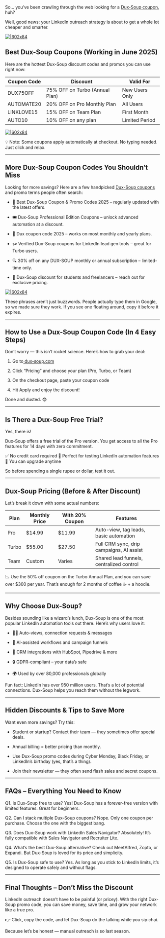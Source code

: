 So… you’ve been crawling through the web looking for a [Dux-Soup coupon](https://www.dux-soup.com/pricing?fpr=shadow), huh?

Well, good news: your LinkedIn outreach strategy is about to get a whole lot cheaper and smarter.

[![|602x84](https://lh7-rt.googleusercontent.com/docsz/AD_4nXfHnTniS12FvTC74x8dsHYY2GbHtZpPwEqAtPDp-nTt7PpqqZZ-3MeaCC9InQWxkWoySJbN-6AXVvot-ZSDsMa3vPh9leTZ3GO0oIWNe4LgIgrhxUwoP76wtoKRyKywZZW7yoDX?key=VaDvkrtF3rbjMUgU2ztuNg)](https://www.dux-soup.com/pricing?fpr=shadow)

## Best Dux-Soup Coupons (Working in June 2025)

Here are the hottest Dux-Soup discount codes and promos you can use right now:

|Coupon Code|Discount|Valid For|
| --- | --- | --- |
|DUX75OFF|75% OFF on Turbo (Annual Plan)|New Users Only|
|AUTOMATE20|20% OFF on Pro Monthly Plan|All Users|
|LINKLOVE15|15% OFF on Team Plan|First Month|
|AUTO10|10% OFF on any plan|Limited Period|

[![|602x84](https://lh7-rt.googleusercontent.com/docsz/AD_4nXfHnTniS12FvTC74x8dsHYY2GbHtZpPwEqAtPDp-nTt7PpqqZZ-3MeaCC9InQWxkWoySJbN-6AXVvot-ZSDsMa3vPh9leTZ3GO0oIWNe4LgIgrhxUwoP76wtoKRyKywZZW7yoDX?key=VaDvkrtF3rbjMUgU2ztuNg)](https://www.dux-soup.com/pricing?fpr=shadow)

💡 Note: Some coupons apply automatically at checkout. No typing needed. Just click and relax.

---

## More Dux-Soup Coupon Codes You Shouldn’t Miss

Looking for more savings? Here are a few handpicked [Dux-Soup coupons](https://www.dux-soup.com/pricing?fpr=shadow) and promo terms people often search:

* 🧾 Best Dux-Soup Coupon & Promo Codes 2025 – regularly updated with the latest offers.

* 🎟️ Dux-Soup Professional Edition Coupons – unlock advanced automation at a discount.

* 💬 Dux coupon code 2025 – works on most monthly and yearly plans.

* ✂️ Verified Dux-Soup coupons for LinkedIn lead gen tools – great for Turbo users.

* 🔍 30% off on any DUX-SOUP monthly or annual subscription – limited-time only.

* 🤑 Dux-Soup discount for students and freelancers – reach out for exclusive pricing.

[![|602x84](https://lh7-rt.googleusercontent.com/docsz/AD_4nXfHnTniS12FvTC74x8dsHYY2GbHtZpPwEqAtPDp-nTt7PpqqZZ-3MeaCC9InQWxkWoySJbN-6AXVvot-ZSDsMa3vPh9leTZ3GO0oIWNe4LgIgrhxUwoP76wtoKRyKywZZW7yoDX?key=VaDvkrtF3rbjMUgU2ztuNg)](https://www.dux-soup.com/pricing?fpr=shadow)

These phrases aren’t just buzzwords. People actually type them in Google, so we made sure they work. If you see one floating around, copy it before it expires.

---

## How to Use a Dux-Soup Coupon Code (In 4 Easy Steps)

Don’t worry — this isn’t rocket science. Here’s how to grab your deal:

1. Go to[ dux-soup.com
](https://www.dux-soup.com/)
2. Click “Pricing” and choose your plan (Pro, Turbo, or Team)

3. On the checkout page, paste your coupon code

4. Hit Apply and enjoy the discount!

Done and dusted. 😎

---

## Is There a Dux-Soup Free Trial?

Yes, there is!

Dux-Soup offers a free trial of the Pro version. You get access to all the Pro features for 14 days with zero commitment.

✅ No credit card required
🧪 Perfect for testing LinkedIn automation features
🔄 You can upgrade anytime

So before spending a single rupee or dollar, test it out.

---

## Dux-Soup Pricing (Before & After Discount)

Let’s break it down with some actual numbers:

|Plan|Monthly Price|With 20% Coupon|Features|
| --- | --- | --- | --- |
|Pro|$14.99|$11.99|Auto-view, tag leads, basic automation|
|Turbo|$55.00|$27.50|Full CRM sync, drip campaigns, AI assist|
|Team|Custom|Varies|Shared lead funnels, centralized control|

📉 Use the 50% off coupon on the Turbo Annual Plan, and you can save over $300 per year. That’s enough for 2 months of coffee ☕ + a hoodie.

---

## Why Choose Dux-Soup?

Besides sounding like a wizard’s lunch, Dux-Soup is one of the most popular LinkedIn automation tools out there. Here’s why users love it:

* 🕵️‍♂️ Auto-views, connection requests & messages

* 🧠 AI-assisted workflows and campaign funnels

* 🔁 CRM integrations with HubSpot, Pipedrive & more

* 🔒 GDPR-compliant – your data’s safe

* 🌍 Used by over 80,000 professionals globally

Fun fact: LinkedIn has over 950 million users. That’s a lot of potential connections. Dux-Soup helps you reach them without the legwork.

---

## Hidden Discounts & Tips to Save More

Want even more savings? Try this:

* Student or startup? Contact their team — they sometimes offer special deals.

* Annual billing = better pricing than monthly.

* Use Dux-Soup promo codes during Cyber Monday, Black Friday, or LinkedIn’s birthday (yes, that’s a thing).

* Join their newsletter — they often send flash sales and secret coupons.

---

## FAQs – Everything You Need to Know

Q1. Is Dux-Soup free to use?
Yes! Dux-Soup has a forever-free version with limited features. Great for beginners.

Q2. Can I stack multiple Dux-Soup coupons?
Nope. Only one coupon per purchase. Choose the one with the biggest bang.

Q3. Does Dux-Soup work with LinkedIn Sales Navigator?
Absolutely! It’s fully compatible with Sales Navigator and Recruiter Lite.

Q4. What’s the best Dux-Soup alternative?
Check out MeetAlfred, Zopto, or Expandi. But Dux-Soup is loved for its price and simplicity.

Q5. Is Dux-Soup safe to use?
Yes. As long as you stick to LinkedIn limits, it’s designed to operate safely and without flags.

---

## Final Thoughts – Don’t Miss the Discount

LinkedIn outreach doesn’t have to be painful (or pricey). With the right Dux-Soup promo code, you can save money, save time, and grow your network like a true pro.

👉 Click, copy the code, and let Dux-Soup do the talking while you sip chai.

Because let’s be honest — manual outreach is so last season.
